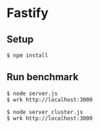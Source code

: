 # Fastify

## Setup

    $ npm install

## Run benchmark

    $ node server.js
    $ wrk http://localhost:3000

    $ node server_cluster.js
    $ wrk http://localhost:3000